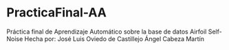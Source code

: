 # PracticaFinal-AA
Práctica final de Aprendizaje Automático sobre la base de datos Airfoil Self-Noise
Hecha por:
	José Luis Oviedo de Castillejo
	Ángel Cabeza Martín
